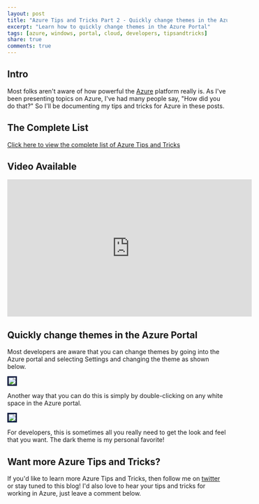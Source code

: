 ```yaml
---
layout: post
title: "Azure Tips and Tricks Part 2 - Quickly change themes in the Azure Portal"
excerpt: "Learn how to quickly change themes in the Azure Portal"
tags: [azure, windows, portal, cloud, developers, tipsandtricks]
share: true
comments: true
---
```


## Intro

Most folks aren't aware of how powerful the [Azure](http://www.azure.com) platform really is. As I've been presenting topics on Azure, I've had many people say, "How did you do that?" So I'll be documenting my tips and tricks for Azure in these posts. 

## The Complete List

[Click here to view the complete list of Azure Tips and Tricks ](https://www.michaelcrump.net/azure-tips-and-tricks-complete-list/)

## Video Available

<iframe width="560" height="315" src="https://www.youtube.com/embed/-ORBFkTMb98?rel=0&amp;showinfo=0" frameborder="0" allow="autoplay; encrypted-media" allowfullscreen></iframe>

## Quickly change themes in the Azure Portal

Most developers are aware that you can change themes by going into the Azure portal and selecting Settings and changing the theme as shown below. 

<img style="border:3px solid #021a40" src="/files/azureportalsettings.png">

Another way that you can do this is simply by double-clicking on any white space in the Azure portal.

<img style="border:3px solid #021a40" src="/files/azuretip2.gif">

For developers, this is sometimes all you really need to get the look and feel that you want. The dark theme is my personal favorite!

## Want more Azure Tips and Tricks?

If you'd like to learn more Azure Tips and Tricks, then follow me on [twitter](http://twitter.com/mbcrump) or stay tuned to this blog! I'd also love to hear your tips and tricks for working in Azure, just leave a comment below. 